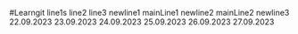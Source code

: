 #Learngit
line1s
line2
line3
newline1
mainLine1
newline2
mainLine2
newline3
22.09.2023
23.09.2023
24.09.2023
25.09.2023
26.09.2023
27.09.2023